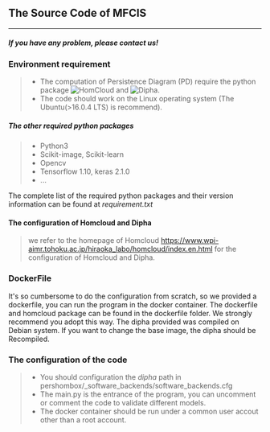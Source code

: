 ## The Source Code of MFCIS
---
##### If you have any problem, please contact us!
### Environment requirement
> - The computation of Persistence Diagram (PD) require the python package ![HomCloud](https://www.wpi-aimr.tohoku.ac.jp/hiraoka_labo/homcloud/index.en.html])
    and ![Dipha](https://github.com/DIPHA/dipha).
> - The code should work on the Linux operating system (The Ubuntu(>16.0.4 LTS) is recommend).
    
##### The other required python packages 
> - Python3
> - Scikit-image, Scikit-learn
> - Opencv
> - Tensorflow 1.10, keras 2.1.0
> - ...
 
 The complete list of the required python packages and their version information can be found at _requirement.txt_
 
#### The configuration of Homcloud and Dipha 
> we refer to the homepage of Homcloud https://www.wpi-aimr.tohoku.ac.jp/hiraoka_labo/homcloud/index.en.html for the configuration of Homcloud and Dipha.
### DockerFile
It's so cumbersome to do the configuration from scratch, so we provided a dockerfile, you can run the program in the docker container.
The dockerfile and homcloud package can be found in the dockerfile folder. We strongly recommend you adopt this way. The dipha provided was compiled on Debian system. If you want to change the base image, the dipha should be Recompiled.

### The configuration of the code
> - You should configuration the *_dipha_* path in 
  pershombox/_software_backends/software_backends.cfg
> - The main.py is the entrance of the program, you can uncomment or comment the code to validate different models.
>- The docker container should be run under a common user accout other than a root account.
